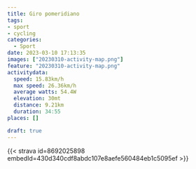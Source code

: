```yaml
---
title: Giro pomeridiano
tags:
- sport
- cycling
categories:
  - Sport
date: 2023-03-10 17:13:35
images: ["20230310-activity-map.png"]
feature: "20230310-activity-map.png"
activitydata:
  speed: 15.83km/h
  max speed: 26.36km/h
  average watts: 54.4W
  elevation: 30mt
  distance: 9.21km
  duration: 34:55
places: []

draft: true
---
```


<!--more--> 

 [//]: # ({{< figure src="20230310-activity-map.png" title="map" >}})


{{< strava id=8692025898 embedId=430d340cdf8abdc107e8aefe560484eb1c5095ef >}}
